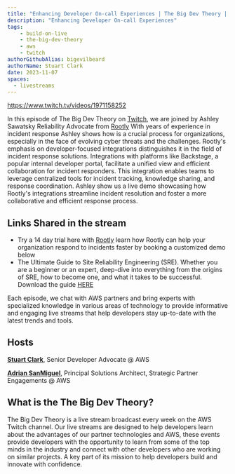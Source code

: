 ```yaml
---
title: "Enhancing Developer On-call Experiences | The Big Dev Theory | S4 | Ep.5 Show Notes"
description: "Enhancing Developer On-call Experiences"
tags:
    - build-on-live
    - the-big-dev-theory
    - aws
    - twitch
authorGithubAlias: bigevilbeard
authorName: Stuart Clark
date: 2023-11-07
spaces:
  - livestreams
---
```


https://www.twitch.tv/videos/1971158252

In this episode of The Big Dev Theory on [Twitch](https://www.twitch.tv/videos/1971158252), we are joined by Ashley Sawatsky Reliability Advocate from [Rootly](https://rootly.com) With years of experience in incident response Ashley shows how is a crucial process for organizations, especially in the face of evolving cyber threats and the challenges. Rootly's emphasis on developer-focused integrations distinguishes it in the field of incident response solutions. Integrations with platforms like Backstage, a popular internal developer portal, facilitate a unified view and efficient collaboration for incident responders. This integration enables teams to leverage centralized tools for incident tracking, knowledge sharing, and response coordination. Ashley show us a live demo showcasing how Rootly's integrations streamline incident resolution and foster a more collaborative and efficient response process.

## Links Shared in the stream

- Try a 14 day trial here with [Rootly](https://rootly.com/demo?utm_source=big_dev_theory&utm_medium=livestream&utm_campaign=demo) learn how Rootly can help your organization respond to incidents faster by booking a customized demo below
- The Ultimate Guide to Site Reliability Engineering (SRE). Whether you are a beginner or an expert, deep-dive into everything from the origins of SRE, how to become one, and what it takes to be successful. Download the guide [HERE](https://rootly.com/the-ultimate-guide-to-sre)


Each episode, we chat with AWS partners and bring experts with specialized knowledge in various areas of technology to provide informative and engaging live streams that help developers stay up-to-date with the latest trends and tools.

## Hosts

[**Stuart Clark**](https://twitter.com/bigevilbeard), Senior Developer Advocate @ AWS

[**Adrian SanMiguel**](https://twitter.com/ar_sanmiguel), Principal Solutions Architect, Strategic Partner Engagements @ AWS

## What is the The Big Dev Theory?

The Big Dev Theory is a live stream broadcast every week on the AWS Twitch channel. Our live streams are designed to help developers learn about the advantages of our partner technologies and AWS, these events provide developers with the opportunity to learn from some of the top minds in the industry and connect with other developers who are working on similar projects. A key part of its mission to help developers build and innovate with confidence.
